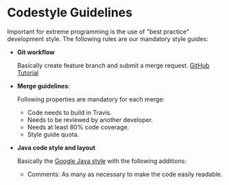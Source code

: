 # Codestyle Guidelines

Important for extreme programming is the use of "best practice" development style.
The following rules are our mandatory style guides:

* **Git workflow**

	Basically create feature branch and submit a merge request. [GitHub Tutorial]

* **Merge guidelines**:

	Following properties are mandatory for each merge:

	* Code needs to build in Travis.
	* Needs to be reviewed by another developer.
	* Needs at least 80% code coverage.
	* Style guide quota.

* **Java code style and layout**
  
  	Basically the [Google Java style](https://google.github.io/styleguide/javaguide.html) with the following additions:

	* Comments: As many as necessary to make the code easily readable.
  

[github tutorial]: https://guides.github.com/introduction/flow/